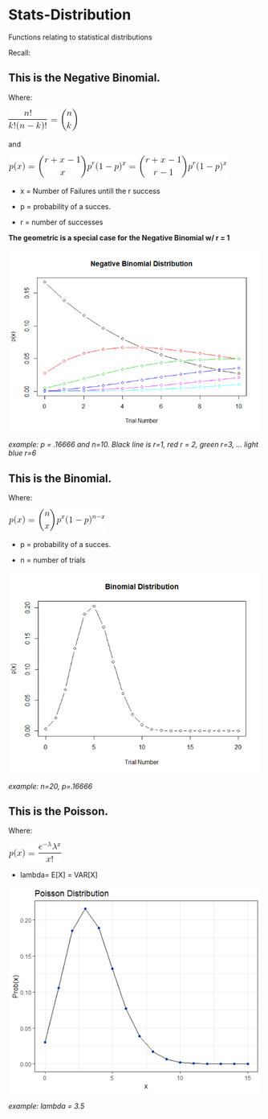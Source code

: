 # Stats-Distribution
Functions relating to statistical distributions

Recall:




## This is the Negative Binomial. 

Where:

![](https://github.com/Riley25/Statistics/blob/master/Images/n_choose_k.png)

and 

![](https://github.com/Riley25/Statistics/blob/master/Images/Negative_Binomial.png)


+ x = Number of Failures untill the r success

+ p = probability of a succes.

+ r = number of successes 

**The geometric is a special case for the Negative Binomial w/ r = 1**

![](https://github.com/Riley25/Statistics/blob/master/Images/neg_bin.png)

*example: p = .16666 and n=10. Black line is r=1, red r = 2, green r=3, ... light blue r=6*

## This is the Binomial.

Where:

![](https://github.com/Riley25/Statistics/blob/master/Images/binomial.png)



+ p = probability of a succes.

+ n = number of trials

![](https://github.com/Riley25/Statistics/blob/master/Images/bin_dist.png)

*example: n=20, p=.16666*


## This is the Poisson.

Where: 

![](https://github.com/Riley25/Statistics/blob/master/Images/poission.png)


+ lambda= E[X] = VAR[X]

![](https://github.com/Riley25/Statistics/blob/master/Images/Rplot_p.png)

*example: lambda = 3.5*




